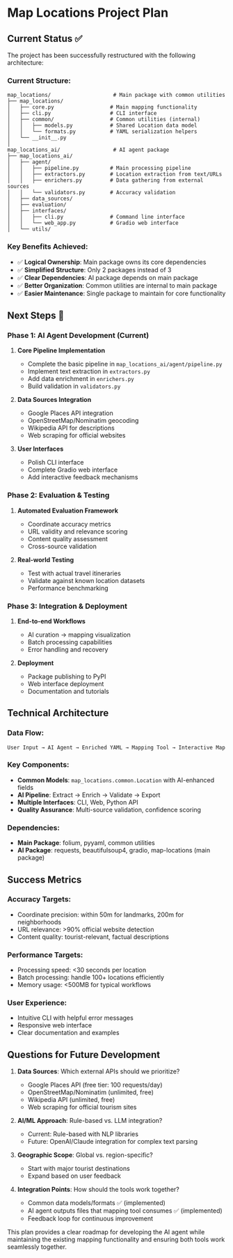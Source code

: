 # Map Locations Project Plan

## Current Status ✅

The project has been successfully restructured with the following architecture:

### **Current Structure:**
```
map_locations/                    # Main package with common utilities
├── map_locations/
│   ├── core.py                  # Main mapping functionality
│   ├── cli.py                   # CLI interface
│   ├── common/                  # Common utilities (internal)
│   │   ├── models.py            # Shared Location data model
│   │   └── formats.py           # YAML serialization helpers
│   └── __init__.py
│
map_locations_ai/                 # AI agent package
├── map_locations_ai/
│   ├── agent/
│   │   ├── pipeline.py          # Main processing pipeline
│   │   ├── extractors.py        # Location extraction from text/URLs
│   │   ├── enrichers.py         # Data gathering from external sources
│   │   └── validators.py        # Accuracy validation
│   ├── data_sources/
│   ├── evaluation/
│   ├── interfaces/
│   │   ├── cli.py               # Command line interface
│   │   └── web_app.py           # Gradio web interface
│   └── utils/
```

### **Key Benefits Achieved:**
- ✅ **Logical Ownership**: Main package owns its core dependencies
- ✅ **Simplified Structure**: Only 2 packages instead of 3
- ✅ **Clear Dependencies**: AI package depends on main package
- ✅ **Better Organization**: Common utilities are internal to main package
- ✅ **Easier Maintenance**: Single package to maintain for core functionality

## Next Steps 🚀

### **Phase 1: AI Agent Development (Current)**
1. **Core Pipeline Implementation**
   - Complete the basic pipeline in `map_locations_ai/agent/pipeline.py`
   - Implement text extraction in `extractors.py`
   - Add data enrichment in `enrichers.py`
   - Build validation in `validators.py`

2. **Data Sources Integration**
   - Google Places API integration
   - OpenStreetMap/Nominatim geocoding
   - Wikipedia API for descriptions
   - Web scraping for official websites

3. **User Interfaces**
   - Polish CLI interface
   - Complete Gradio web interface
   - Add interactive feedback mechanisms

### **Phase 2: Evaluation & Testing**
1. **Automated Evaluation Framework**
   - Coordinate accuracy metrics
   - URL validity and relevance scoring
   - Content quality assessment
   - Cross-source validation

2. **Real-world Testing**
   - Test with actual travel itineraries
   - Validate against known location datasets
   - Performance benchmarking

### **Phase 3: Integration & Deployment**
1. **End-to-end Workflows**
   - AI curation → mapping visualization
   - Batch processing capabilities
   - Error handling and recovery

2. **Deployment**
   - Package publishing to PyPI
   - Web interface deployment
   - Documentation and tutorials

## Technical Architecture

### **Data Flow:**
```
User Input → AI Agent → Enriched YAML → Mapping Tool → Interactive Map
```

### **Key Components:**
- **Common Models**: `map_locations.common.Location` with AI-enhanced fields
- **AI Pipeline**: Extract → Enrich → Validate → Export
- **Multiple Interfaces**: CLI, Web, Python API
- **Quality Assurance**: Multi-source validation, confidence scoring

### **Dependencies:**
- **Main Package**: folium, pyyaml, common utilities
- **AI Package**: requests, beautifulsoup4, gradio, map-locations (main package)

## Success Metrics

### **Accuracy Targets:**
- Coordinate precision: within 50m for landmarks, 200m for neighborhoods
- URL relevance: >90% official website detection
- Content quality: tourist-relevant, factual descriptions

### **Performance Targets:**
- Processing speed: <30 seconds per location
- Batch processing: handle 100+ locations efficiently
- Memory usage: <500MB for typical workflows

### **User Experience:**
- Intuitive CLI with helpful error messages
- Responsive web interface
- Clear documentation and examples

## Questions for Future Development

1. **Data Sources**: Which external APIs should we prioritize?
   - Google Places API (free tier: 100 requests/day)
   - OpenStreetMap/Nominatim (unlimited, free)
   - Wikipedia API (unlimited, free)
   - Web scraping for official tourism sites

2. **AI/ML Approach**: Rule-based vs. LLM integration?
   - Current: Rule-based with NLP libraries
   - Future: OpenAI/Claude integration for complex text parsing

3. **Geographic Scope**: Global vs. region-specific?
   - Start with major tourist destinations
   - Expand based on user feedback

4. **Integration Points**: How should the tools work together?
   - Common data models/formats ✅ (implemented)
   - AI agent outputs files that mapping tool consumes ✅ (implemented)
   - Feedback loop for continuous improvement

This plan provides a clear roadmap for developing the AI agent while maintaining the existing mapping functionality and ensuring both tools work seamlessly together.

